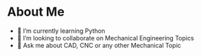 # About Me



- 🌱 I’m currently learning Python
- 👯 I’m looking to collaborate on Mechanical Engineering Topics
- 💬 Ask me about CAD, CNC or any other Mechanical Topic

